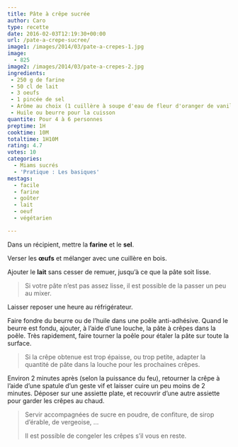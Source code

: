 ```yaml
---
title: Pâte à crêpe sucrée
author: Caro
type: recette
date: 2016-02-03T12:19:30+00:00
url: /pate-a-crepe-sucree/
image1: /images/2014/03/pate-a-crepes-1.jpg
image:
  - 825
image2: /images/2014/03/pate-a-crepes-2.jpg
ingredients:
 - 250 g de farine
 - 50 cl de lait
 - 3 oeufs
 - 1 pincée de sel
 - Arôme au choix (1 cuillère à soupe d'eau de fleur d'oranger de vanille)
 - Huile ou beurre pour la cuisson
quantite: Pour 4 à 6 personnes
preptime: 1H
cooktime: 10M
totaltime: 1H10M
rating: 4.7
votes: 10
categories:
  - Miams sucrés
  - 'Pratique : Les basiques'
mestags:
  - facile
  - farine
  - goûter
  - lait
  - oeuf
  - végétarien

---
```

Dans un récipient, mettre la **farine** et le **sel**.

Verser les **œufs** et mélanger avec une cuillère en bois.

Ajouter le **lait** sans cesser de remuer, jusqu&rsquo;à ce que la pâte soit lisse.

> Si votre pâte n&rsquo;est pas assez lisse, il est possible de la passer un peu au mixer.

Laisser reposer une heure au réfrigérateur.

Faire fondre du beurre ou de l&rsquo;huile dans une poêle anti-adhésive. Quand le beurre est fondu, ajouter, à l&rsquo;aide d&rsquo;une louche, la pâte à crêpes dans la poêle. Très rapidement, faire tourner la poêle pour étaler la pâte sur toute la surface.

> Si la crêpe obtenue est trop épaisse, ou trop petite, adapter la quantité de pâte dans la louche pour les prochaines crêpes.

Environ 2 minutes après (selon la puissance du feu), retourner la crêpe à l&rsquo;aide d&rsquo;une spatule d&rsquo;un geste vif et laisser cuire un peu moins de 2 minutes. Déposer sur une assiette plate, et recouvrir d&rsquo;une autre assiette pour garder les crêpes au chaud.

> Servir accompagnées de sucre en poudre, de confiture, de sirop d&rsquo;érable, de vergeoise, &#8230;
>
> Il est possible de congeler les crêpes s&rsquo;il vous en reste.

&nbsp;
